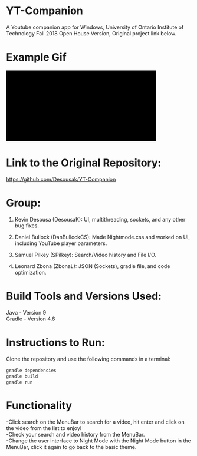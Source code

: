 # YT-Companion
A Youtube companion app for Windows, University of Ontario Institute of Technology Fall 2018 Open House Version, Original project link below.

# Example Gif
<img src="gifs/YT-Companion.gif">

# Link to the Original Repository:
https://github.com/Desousak/YT-Companion

# Group:
1) Kevin Desousa  (DesousaK): UI, multithreading, sockets, and any other bug fixes.

2) Daniel Bullock (DanBullockCS): Made Nightmode.css and worked on UI, including YouTube player parameters.

3) Samuel Pilkey  (SPilkey): Search/Video history and File I/O.

4) Leonard Zbona  (ZbonaL): JSON (Sockets), gradle file, and code optimization.  

# Build Tools and Versions Used:  
Java - Version 9  
Gradle - Version 4.6  

# Instructions to Run:  
Clone the repository and use the following commands in a terminal:  
```
gradle dependencies  
gradle build  
gradle run  
```

# Functionality  
-Click search on the MenuBar to search for a video, hit enter and click on the video from the list to enjoy!  
-Check your search and video history from the MenuBar.  
-Change the user interface to Night Mode with the Night Mode button in the MenuBar, click it again to go back to the basic theme.
